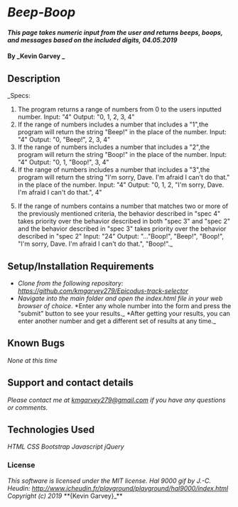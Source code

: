 # _Beep-Boop_

#### _This page takes numeric input from the user and returns beeps, boops, and messages based on the included digits, 04.05.2019_

#### By _**Kevin Garvey** _

## Description

_Specs:
1) The program returns a range of numbers from 0 to the users inputted number.
Input: "4"
Output: "0, 1, 2, 3, 4"  
2) If the range of numbers includes a number that includes a "1",the program will return the string "Beep!" in the place of the number.
Input: "4"
Output: "0, "Beep!", 2, 3, 4"  
3) If the range of numbers includes a number that includes a "2",the program will return the string "Boop!" in the place of the number.
Input: "4"
Output: "0, 1, "Boop!", 3, 4"  
4) If the range of numbers includes a number that includes a "3",the program will return the string "I'm sorry, Dave. I'm afraid I can't do that." in the place of the number.
Input: "4"
Output: "0, 1, 2, "I'm sorry, Dave. I'm afraid I can't do that.", 4"  
5. If the range of numbers contains a number that matches two or more of the previously mentioned criteria, the behavior described in "spec 4" takes priority over the behavior described in both "spec 3" and "spec 2" and the behavior described in "spec 3" takes priority over the behavior described in "spec 2"
Input: "24"
Output: "..."Boop!", "Beep!", "Boop!", "I'm sorry, Dave. I'm afraid I can't do that.", "Boop!"._


## Setup/Installation Requirements

* _Clone from the following repository: https://github.com/kmgarvey279/Epicodus-track-selector_
* _Navigate into the main folder and open the index.html file in your web browser of choice._
*Enter any whole number into the form and press the "submit" button to see your results._
*After getting your results, you can enter another number and get a different set of results at any time._

## Known Bugs

_None at this time_

## Support and contact details

_Please contact me at kmgarvey279@gmail.com if you have any questions or comments._

## Technologies Used

_HTML_
_CSS_
_Bootstrap_
_Javascript_
_jQuery_
### License

_This software is licensed under the MIT license._
_Hal 9000 gif by J.-C. Heudin: http://www.jcheudin.fr/playground/playground/hal9000/index.html
Copyright (c) 2019 **_{Kevin Garvey}_**
